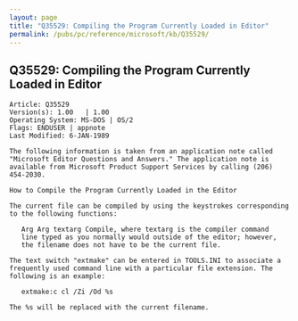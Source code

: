 ```yaml
---
layout: page
title: "Q35529: Compiling the Program Currently Loaded in Editor"
permalink: /pubs/pc/reference/microsoft/kb/Q35529/
---
```


## Q35529: Compiling the Program Currently Loaded in Editor

	Article: Q35529
	Version(s): 1.00   | 1.00
	Operating System: MS-DOS | OS/2
	Flags: ENDUSER | appnote
	Last Modified: 6-JAN-1989
	
	The following information is taken from an application note called
	"Microsoft Editor Questions and Answers." The application note is
	available from Microsoft Product Support Services by calling (206)
	454-2030.
	
	How to Compile the Program Currently Loaded in the Editor
	
	The current file can be compiled by using the keystrokes corresponding
	to the following functions:
	
	   Arg Arg textarg Compile, where textarg is the compiler command
	   line typed as you normally would outside of the editor; however,
	   the filename does not have to be the current file.
	
	The text switch "extmake" can be entered in TOOLS.INI to associate a
	frequently used command line with a particular file extension. The
	following is an example:
	
	   extmake:c cl /Zi /Od %s
	
	The %s will be replaced with the current filename.
